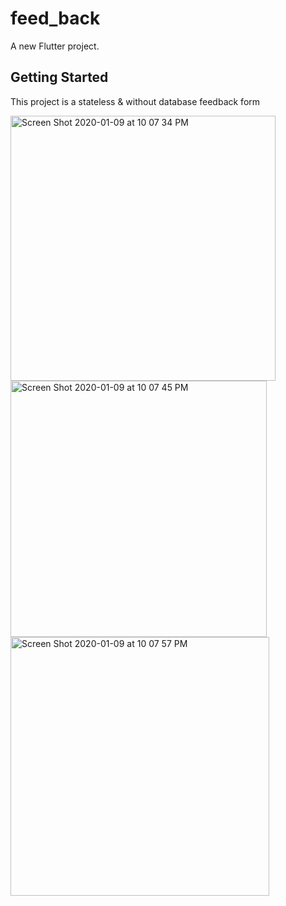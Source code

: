 # feed_back

A new Flutter project.

## Getting Started

This project is a stateless & without database feedback form

<img width="424" alt="Screen Shot 2020-01-09 at 10 07 34 PM" src="https://user-images.githubusercontent.com/5027627/73029007-bd016d00-3e04-11ea-9a92-ac94d52fbdd4.png">
<img width="410" alt="Screen Shot 2020-01-09 at 10 07 45 PM" src="https://user-images.githubusercontent.com/5027627/73029006-bd016d00-3e04-11ea-92d2-94b137b5d05a.png">
<img width="414" alt="Screen Shot 2020-01-09 at 10 07 57 PM" src="https://user-images.githubusercontent.com/5027627/73029005-bd016d00-3e04-11ea-83de-83e6958704fe.png">
